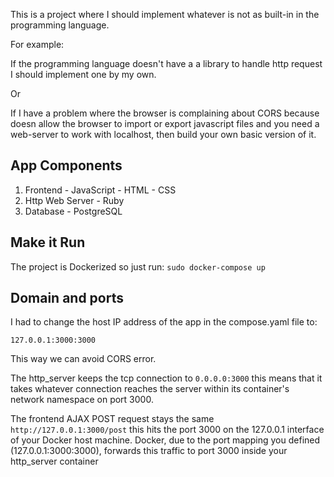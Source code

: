This is a project where I should implement whatever is not as built-in in the
programming language.

For example:

If the programming language doesn't have a a library to handle http request
I should implement one by my own.

Or 

If I have a problem where the browser is complaining about CORS because doesn allow 
the browser to import or export javascript files and you need a web-server to work with 
localhost, then build your own basic version of it.

## App Components

1. Frontend - JavaScript - HTML - CSS 
2. Http Web Server - Ruby
3. Database - PostgreSQL

## Make it Run

The project is Dockerized so just run:
`sudo docker-compose up`

## Domain and ports

I had to change the host IP address of the app in the compose.yaml file to:

`127.0.0.1:3000:3000`

This way we can avoid CORS error.

The http_server keeps the tcp connection to `0.0.0.0:3000` this means that it takes whatever connection
reaches the server within its container's network namespace on port 3000.

The frontend AJAX POST request stays the same `http://127.0.0.1:3000/post` this hits the port 3000 on
the 127.0.0.1 interface of your Docker host machine. Docker, due to the port mapping you 
defined (127.0.0.1:3000:3000), forwards this traffic to port 3000 inside your http_server container
